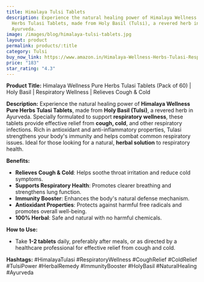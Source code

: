 ```yaml
---
title: Himalaya Tulsi Tablets
description: Experience the natural healing power of Himalaya Wellness Pure
  Herbs Tulasi Tablets, made from Holy Basil (Tulsi), a revered herb in
  Ayurveda.
image: /images/blog/himalaya-tulsi-tablets.jpg
layout: product
permalink: products/:title
category: Tulsi
buy_now_link: https://www.amazon.in/Himalaya-Wellness-Herbs-Tulasi-Respiratory/dp/B006WXFZC2/ref=sr_1_7?crid=1WSOVR85O2K5K&tag=m0150-21
price: "183"
star_rating: "4.3"
---
```

**Product Title:** Himalaya Wellness Pure Herbs Tulasi Tablets (Pack of 60) | Holy Basil | Respiratory Wellness | Relieves Cough & Cold

**Description:**
Experience the natural healing power of **Himalaya Wellness Pure Herbs Tulasi Tablets**, made from **Holy Basil (Tulsi)**, a revered herb in Ayurveda. Specially formulated to support **respiratory wellness**, these tablets provide effective relief from **cough, cold**, and other respiratory infections. Rich in antioxidant and anti-inflammatory properties, Tulasi strengthens your body's immunity and helps combat common respiratory issues. Ideal for those looking for a natural, **herbal solution** to respiratory health.

**Benefits:**
- **Relieves Cough & Cold**: Helps soothe throat irritation and reduce cold symptoms.
- **Supports Respiratory Health**: Promotes clearer breathing and strengthens lung function.
- **Immunity Booster**: Enhances the body's natural defense mechanism.
- **Antioxidant Properties**: Protects against harmful free radicals and promotes overall well-being.
- **100% Herbal**: Safe and natural with no harmful chemicals.

**How to Use:**
- Take **1-2 tablets** daily, preferably after meals, or as directed by a healthcare professional for effective relief from cough and cold.

**Hashtags:**
#HimalayaTulasi #RespiratoryWellness #CoughRelief #ColdRelief #TulsiPower #HerbalRemedy #ImmunityBooster #HolyBasil #NaturalHealing #Ayurveda

